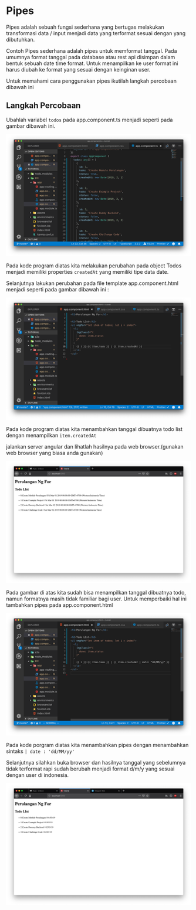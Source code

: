 # Pipes

Pipes adalah sebuah fungsi sederhana yang bertugas melakukan transformasi data / input menjadi data yang terformat sesuai dengan yang dibutuhkan.

Contoh Pipes sederhana adalah pipes untuk memformat tanggal. Pada umumnya format tanggal pada database atau rest api disimpan dalam bentuk sebuah date time format. Untuk menampilkan ke user format ini harus diubah ke format yang sesuai dengan keinginan user.

Untuk memahami cara penggunakan pipes ikutilah langkah percobaan dibawah ini

## Langkah Percobaan

Ubahlah variabel `todos` pada app.component.ts menjadi seperti pada gambar dibawah ini.

![pipes](diagrams/pipes1.png)

Pada kode program diatas kita melakukan perubahan pada object Todos menjadi memiliki properties `createdAt` yang memiliki tipe data date.

Selanjutnya lakukan perubahan pada file template app.component.html menjadi seperti pada gambar dibawah ini :

![pipes](diagrams/pipes2.png)

Pada kode program diatas kita menambahkan tanggal dibuatnya todo list dengan menampilkan `item.createdAt`

jalankan server angular dan lihatlah hasilnya pada web browser.(gunakan web browser yang biasa anda gunakan)

![pipes](diagrams/pipes3.png)

Pada gambar di atas kita sudah bisa menampilkan tanggal dibuatnya todo, namun formatnya masih tidak familiar bagi user. Untuk memperbaiki hal ini tambahkan pipes pada app.component.html

![pipes4](diagrams/pipes4.png)

Pada kode porgram diatas kita menambahkan pipes dengan menambahkan sintaks `| date : 'dd/MM/yy'`

Selanjutnya silahkan buka browser dan hasilnya tanggal yang sebelumnya tidak terformat rapi sudah berubah menjadi format d/m/y yang sesuai dengan user di indonesia.

![pipe6](diagrams/pipes5.png)
